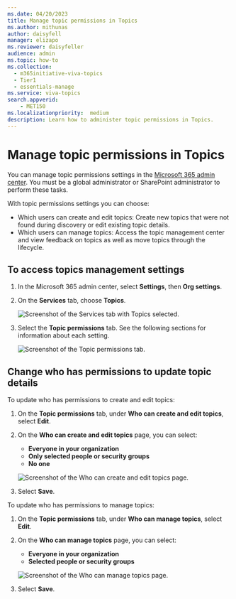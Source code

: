 ```yaml
---
ms.date: 04/20/2023
title: Manage topic permissions in Topics
ms.author: mithunas
author: daisyfell
manager: elizapo
ms.reviewer: daisyfeller
audience: admin
ms.topic: how-to
ms.collection:
  - m365initiative-viva-topics
  - Tier1
  - essentials-manage
ms.service: viva-topics 
search.appverid:
    - MET150  
ms.localizationpriority:  medium
description: Learn how to administer topic permissions in Topics.
---
```


# Manage topic permissions in Topics

You can manage topic permissions settings in the [Microsoft 365 admin center](https://admin.microsoft.com). You must be a global administrator or SharePoint administrator to perform these tasks.

With topic permissions settings you can choose:

- Which users can create and edit topics: Create new topics that were not found during discovery or edit existing topic details.
- Which users can manage topics: Access the topic management center and view feedback on topics as well as move topics through the lifecycle.

## To access topics management settings

1. In the Microsoft 365 admin center, select **Settings**, then **Org settings**.
2. On the **Services** tab, choose **Topics**.

    ![Screenshot of the Services tab with Topics selected.](../media/knowledge-management/org-settings-topics.png)

3. Select the **Topic permissions** tab. See the following sections for information about each setting.

    ![Screenshot of the Topic permissions tab.](../media/topics/knowledge-network-settings-topic-permissions.png)

## Change who has permissions to update topic details

To update who has permissions to create and edit topics:

1. On the **Topic permissions** tab, under **Who can create and edit topics**, select **Edit**.
2. On the **Who can create and edit topics** page, you can select:
    - **Everyone in your organization**
    - **Only selected people or security groups**
    - **No one**

    ![Screenshot of the Who can create and edit topics page.](../media/topics/k-manage-who-can-create-and-edit.png)  

3. Select **Save**.

To update who has permissions to manage topics:

1. On the **Topic permissions** tab, under **Who can manage topics**, select **Edit**.
2. On the **Who can manage topics** page, you can select:
    - **Everyone in your organization**
    - **Selected people or security groups**

    ![Screenshot of the Who can manage topics page.](../media/topics/k-manage-who-can-manage-topics.png)  

3. Select **Save**.
